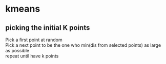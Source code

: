 kmeans
=======
picking the initial K points
-----------------------------
Pick a first point at random <br>
Pick a next point to be the one who min(dis from selected points) as large as possible <br>
repeat until have k points <br>
